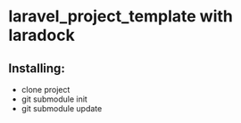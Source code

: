 # laravel_project_template with laradock

## Installing:
* clone project
* git submodule init 
* git submodule update
